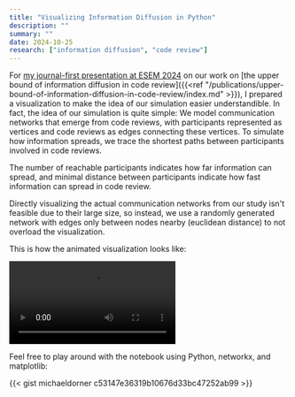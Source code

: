 ```yaml
---
title: "Visualizing Information Diffusion in Python"
description: ""
summary: ""
date: 2024-10-25
research: ["information diffusion", "code review"]
---
```


For [my journal-first presentation at ESEM 2024](https://conf.researchr.org/details/esem-2024/esem-2024-journal-first/5/The-upper-bound-of-information-diffusion-in-code-review) on our work on [the upper bound of information diffusion in code review]({{<ref "/publications/upper-bound-of-information-diffusion-in-code-review/index.md" >}}), I prepared a visualization to make the idea of our simulation easier understandible. In fact, the idea of our simulation is quite simple: We model communication networks that emerge from code reviews, with participants represented as vertices and code reviews as edges connecting these vertices. To simulate how information spreads, we trace the shortest paths between participants involved in code reviews.

The number of reachable participants indicates how far information can spread, and minimal distance between participants indicate how fast information can spread in code review.

Directly visualizing the actual communication networks from our study isn't feasible due to their large size, so instead, we use a randomly generated network with edges only between nodes nearby (euclidean distance) to not overload the visualization.

This is how the animated visualization looks like:

<video controls>
    <source src="visualizing-information-diffusion.mp4" type="video/mp4">
</video>

Feel free to play around with the notebook using Python, networkx, and matplotlib:

{{< gist michaeldorner c53147e36319b10676d33bc47252ab99 >}}
